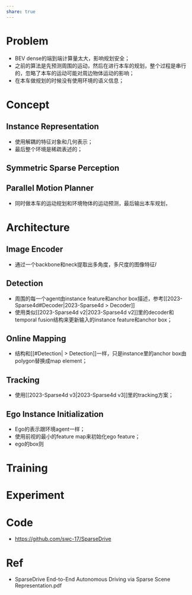```yaml
---
share: true
---
```

# Problem

- BEV dense的端到端计算量太大，影响规划安全；
- 之前的算法是先预测周围的运动，然后在进行本车的规划，整个过程是串行的，忽略了本车的运动可能对周边物体运动的影响；
- 在本车做规划的时候没有使用环境的语义信息；



# Concept

## Instance Representation
- 使用解耦的特征对象和几何表示；
- 最后整个环境是稀疏表述的；

## Symmetric Sparse Perception

## Parallel Motion Planner

- 同时做本车的运动规划和环境物体的运动预测，最后输出本车规划，



# Architecture

 ## Image Encoder
 - 通过一个backbone和neck提取出多角度，多尺度的图像特征$I$

## Detection

- 周围的每一个agent由instance feature和anchor box描述，参考[[2023-Sparse4d#Decoder|2023-Sparse4d > Decoder]]
- 使用类似[[2023-Sparse4d v2|2023-Sparse4d v2]]里的decoder和temporal fusion结构来更新输入的instance feature和anchor box；

## Online Mapping

- 结构和[[#Detection| > Detection]]一样，只是instance里的anchor box由polygon替换成map element；

## Tracking

- 使用[[2023-Sparse4d v3|2023-Sparse4d v3]]里的tracking方案；

## Ego Instance Initialization

- Ego的表示跟环境agent一样；
- 使用前视的最小的feature map来初始化ego feature；
- ego的box则


# Training



# Experiment



# Code

- https://github.com/swc-17/SparseDrive


# Ref
- SparseDrive End-to-End Autonomous Driving via Sparse Scene Representation.pdf
